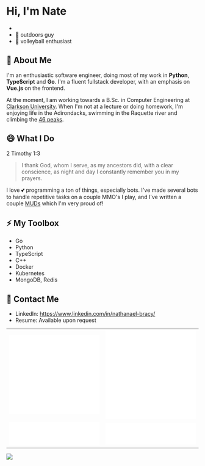 # Hi, I'm Nate

 - 
 - 🌳 outdoors guy
 - 🏐 volleyball enthusiast

## 🔭 About Me

I'm an enthusiastic software engineer, doing most of my work in **Python**, **TypeScript** and **Go**. I'm a fluent fullstack developer, with an emphasis on **Vue.js** on the frontend.

At the moment, I am working towards a B.Sc. in Computer Engineering at [Clarkson University](https://www.clarkson.edu/). When I'm not at a lecture or doing homework, I'm enjoying life in the Adirondacks, swimming in the Raquette river and climbing the [46 peaks](https://adk46er.org/).

## 😄 What I Do

2 Timothy 1:3
<blockquote>
  I thank God, whom I serve, as my ancestors did, with a clear conscience, as night and day I constantly remember you in my prayers.
</blockquote>

I love 💕 programming a ton of things, especially bots. I've made several bots to handle repetitive tasks on a couple MMO's I play, and I've written a couple [MUDs](http://www.wikipedia.org/wiki/MUD) which I'm very proud of!

## ⚡ My Toolbox
 - Go
 - Python
 - TypeScript
 - C++
 - Docker
 - Kubernetes
 - MongoDB, Redis

## 📨 Contact Me
 - LinkedIn: https://www.linkedin.com/in/nathanael-bracy/
 - Resume: Available upon request

<table>
  <tr>
    <td align="center">
      <img src="https://github.com/servusdei2018/servusdei2018/blob/main/metrics.classic.svg">
    </td>
    <td align="center">
      <img src="https://github.com/servusdei2018/servusdei2018/blob/main/metrics.plugin.achievements.svg">
    </td>
  </tr>
  <tr>
    <td align="center">
      <img src="https://github.com/servusdei2018/servusdei2018/blob/main/metrics.plugin.languages.svg">
    </td>
    <td align="center">
      <img src="https://github.com/servusdei2018/servusdei2018/blob/main/metrics.plugin.reactions.svg">
    </td>
  </tr>
</table>
<a href="https://holopin.io/@servusdei2018"><img src="https://holopin.io/api/user/board?user=servusdei2018"></a>
